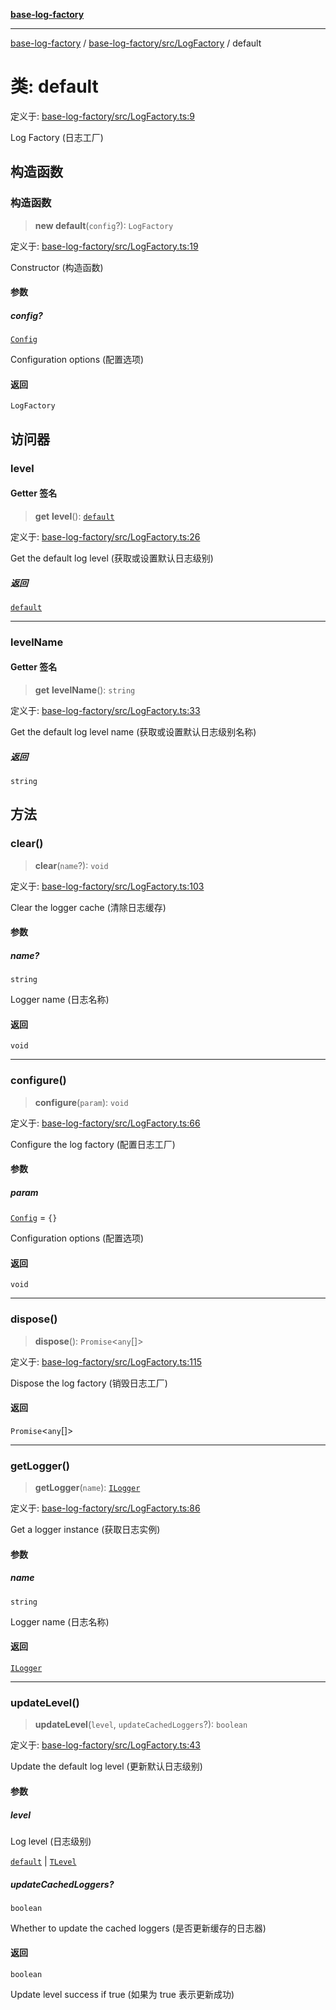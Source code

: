 [**base-log-factory**](../../../../index.md)

***

[base-log-factory](../../../../index.md) / [base-log-factory/src/LogFactory](../index.md) / default

# 类: default

定义于: [base-log-factory/src/LogFactory.ts:9](https://github.com/fengxinming/log-base/blob/f6c9069a5cd1f743106018a69d7fd4022e94fab6/packages/base-log-factory/src/LogFactory.ts#L9)

Log Factory (日志工厂)

## 构造函数

### 构造函数

> **new default**(`config`?): `LogFactory`

定义于: [base-log-factory/src/LogFactory.ts:19](https://github.com/fengxinming/log-base/blob/f6c9069a5cd1f743106018a69d7fd4022e94fab6/packages/base-log-factory/src/LogFactory.ts#L19)

Constructor (构造函数)

#### 参数

##### config?

[`Config`](../../typings/interfaces/Config.md)

Configuration options (配置选项)

#### 返回

`LogFactory`

## 访问器

### level

#### Getter 签名

> **get** **level**(): [`default`](../../LogLevel/enumerations/default.md)

定义于: [base-log-factory/src/LogFactory.ts:26](https://github.com/fengxinming/log-base/blob/f6c9069a5cd1f743106018a69d7fd4022e94fab6/packages/base-log-factory/src/LogFactory.ts#L26)

Get the default log level (获取或设置默认日志级别)

##### 返回

[`default`](../../LogLevel/enumerations/default.md)

***

### levelName

#### Getter 签名

> **get** **levelName**(): `string`

定义于: [base-log-factory/src/LogFactory.ts:33](https://github.com/fengxinming/log-base/blob/f6c9069a5cd1f743106018a69d7fd4022e94fab6/packages/base-log-factory/src/LogFactory.ts#L33)

Get the default log level name (获取或设置默认日志级别名称)

##### 返回

`string`

## 方法

### clear()

> **clear**(`name`?): `void`

定义于: [base-log-factory/src/LogFactory.ts:103](https://github.com/fengxinming/log-base/blob/f6c9069a5cd1f743106018a69d7fd4022e94fab6/packages/base-log-factory/src/LogFactory.ts#L103)

Clear the logger cache (清除日志缓存)

#### 参数

##### name?

`string`

Logger name (日志名称)

#### 返回

`void`

***

### configure()

> **configure**(`param`): `void`

定义于: [base-log-factory/src/LogFactory.ts:66](https://github.com/fengxinming/log-base/blob/f6c9069a5cd1f743106018a69d7fd4022e94fab6/packages/base-log-factory/src/LogFactory.ts#L66)

Configure the log factory (配置日志工厂)

#### 参数

##### param

[`Config`](../../typings/interfaces/Config.md) = `{}`

Configuration options (配置选项)

#### 返回

`void`

***

### dispose()

> **dispose**(): `Promise`\<`any`[]\>

定义于: [base-log-factory/src/LogFactory.ts:115](https://github.com/fengxinming/log-base/blob/f6c9069a5cd1f743106018a69d7fd4022e94fab6/packages/base-log-factory/src/LogFactory.ts#L115)

Dispose the log factory (销毁日志工厂)

#### 返回

`Promise`\<`any`[]\>

***

### getLogger()

> **getLogger**(`name`): [`ILogger`](../../typings/interfaces/ILogger.md)

定义于: [base-log-factory/src/LogFactory.ts:86](https://github.com/fengxinming/log-base/blob/f6c9069a5cd1f743106018a69d7fd4022e94fab6/packages/base-log-factory/src/LogFactory.ts#L86)

Get a logger instance (获取日志实例)

#### 参数

##### name

`string`

Logger name (日志名称)

#### 返回

[`ILogger`](../../typings/interfaces/ILogger.md)

***

### updateLevel()

> **updateLevel**(`level`, `updateCachedLoggers`?): `boolean`

定义于: [base-log-factory/src/LogFactory.ts:43](https://github.com/fengxinming/log-base/blob/f6c9069a5cd1f743106018a69d7fd4022e94fab6/packages/base-log-factory/src/LogFactory.ts#L43)

Update the default log level (更新默认日志级别)

#### 参数

##### level

Log level (日志级别)

[`default`](../../LogLevel/enumerations/default.md) | [`TLevel`](../../typings/type-aliases/TLevel.md)

##### updateCachedLoggers?

`boolean`

Whether to update the cached loggers (是否更新缓存的日志器)

#### 返回

`boolean`

Update level success if true (如果为 true 表示更新成功)
